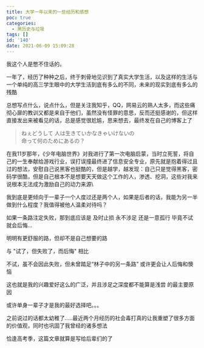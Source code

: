 ```yaml
---
title: 大学一年以来的一些经历和感想
poc: true
categories:
  - 黑历史与垃圾
tags: []
id: '140'
date: 2021-06-09 15:09:28
---
```


<!-- 建议开着此音乐并关闭博客页脚播放器看本文 -->

我这个人是憋不住话的。

一年了，经历了种种之后，终于刺骨地见识到了真实大学生活，以及这样的生活与一个单纯的高三学生眼中的大学生活到底有多么的不同，未来的现实到底有多么的残酷

总想写点什么，说点什么，但是关注我知乎，QQ，网易云的熟人太多，而这些痛彻心扉的教训又都是来自于他们，虽然没有怪罪的意思，反而还挺感谢的，但这样直接发出来被看见的话，总是感觉很尬尴，思来想去，最终发在自己的博客上了

> ねぇどうして 人は生きていかなきゃいけないの  
> 命って何のためにあるの？  

在我11岁那年，《少年电脑世界》对我进行了第一次电脑启蒙，当时立死誓，将自己的一生奉献给游戏行业，误打误撞最终进了信息安全专业，原先就是抱着得过且过的想法，安慰自己说黑客也挺酷的，但是越学，越发现：自己只是觉得黑客，密码学很酷，但是自己根本不是想要天天做这个工作的人，渗透、挖洞，这些对我来说根本无法成为激励自己的动力来源\

我到底是更倾向于一辈子一个人度过还是两个人，如果是后者的话，我能为另一半做到什么程度？我值得被他人温柔对待吗？

如果一条路注定失败，那到底应该是 及时止损 永不涉足 还是一意孤行 毕竟不试就会后悔...

明明有更舒服的路，但却不是自己想要的路

与 "试了，但失败了，而后悔" 相比

不试，虽不会因此失败，但未曾踏足“林子中的另一条路” 或许更会让人后悔和懊恼

这也就是我的兴趣爱好这么的广泛，并且涉足之深度都不能算是浅尝 的最主要原因

或许单身一辈子才是我的最好选择吧。。。

之前说过的话都太幼稚了.....最近两个月经历的社会毒打真的让我重塑了很多方面的价值观，同时也巩固了我曾经的诸多想法

恰逢高考季，这篇文章就算是写给后辈们的了
